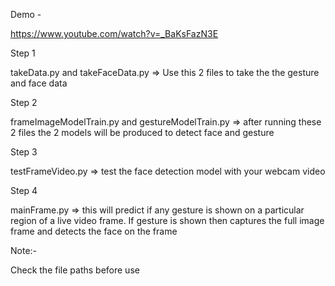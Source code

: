 Demo -

https://www.youtube.com/watch?v=_BaKsFazN3E

Step 1

takeData.py and takeFaceData.py => Use this 2 files to take the the gesture and face data

Step 2

frameImageModelTrain.py and gestureModelTrain.py => after running these 2 files the 2 models will be produced to detect face and gesture

Step 3

testFrameVideo.py => test the face detection model with your webcam video

Step 4

mainFrame.py => this will predict if any gesture is shown on a particular region of a live video frame. If gesture is shown then captures the full image frame and detects the face on the frame

Note:-

Check the file paths before use
